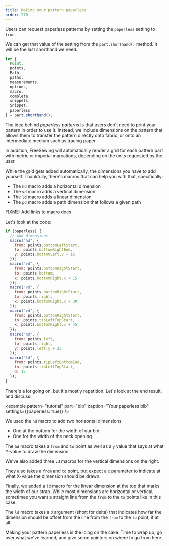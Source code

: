```yaml
---
title: Making your pattern paperless
order: 270
---
```


Users can request paperless patterns by setting the `paperless` setting to `true`.

We can get that value of the setting from the `part.shorthand()` method. It will be the last shorthand we need:

```js
let {
  Point,
  points,
  Path,
  paths,
  measurements,
  options,
  macro,
  complete,
  snippets,
  Snippet,
  paperless
} = part.shorthand();
```

The idea behind *paperless patterns* is that users don't need to print your pattern in order to use it. Instead, we include dimensions on the pattern that allows them to transfer the pattern directly onto fabric, or onto an intermediate medium such as tracing paper.

In addition, FreeSewing will automatically render a grid for each pattern part with metric or imperial marcations, depending on the units requested by the user.

While the grid gets added automatically, the dimensions you have to add yourself. Thankfully, there's macros that can help you with that, specifically:

- The `hd` macro adds a horizontal dimension
- The `vd` macro adds a vertical dimension
- The `ld` macro adds a linear dimension
- The `pd` macro adds a path dimension that follows a given path

<Warning>

FIXME: Add links to macro docs

</Warning>

Let's look at the code:

```js
if (paperless) {
  // Add dimensions
  macro("hd", {
    from: points.bottomLeftStart,
    to: points.bottomRightEnd,
    y: points.bottomLeft.y + 15
  });
  macro("vd", {
    from: points.bottomRightStart,
    to: points.bottom,
    x: points.bottomRight.x + 15
  });
  macro("vd", {
    from: points.bottomRightStart,
    to: points.right,
    x: points.bottomRight.x + 30
  });
  macro("vd", {
    from: points.bottomRightStart,
    to: points.tipLeftTopStart,
    x: points.bottomRight.x + 45
  });
  macro("hd", {
    from: points.left,
    to: points.right,
    y: points.left.y + 25
  });
  macro("ld", {
    from: points.tipLeftBottomEnd,
    to: points.tipLeftTopStart,
    d: 15
  });
}
```

There's a lot going on, but it's mostly repetition. Let's look at the end result, and discuss:

<example pattern="tutorial" part="bib" caption="Your paperless bib" settings={{paperless: true}} />

We used the `hd` macro to add two horizontal dimensions:

- One at the bottom for the width of our bib
- One for the width of the neck opening

The `hd` macro takes a `from` and `to` point as well as a `y` value that says at what Y-value to draw the dimension.

We've also added three `vd` macros for the vertical dimensions on the right.

They also takes a `from` and `to` point, but expect a `x` parameter to indicate at what X-value the dimension should be drawn.

Finally, we added a `ld` macro for the linear dimension at the top that marks the width of our strap. While most dimensions are horizontal or vertical, sometimes you want a straight line from the `from` to the `to` points like in this case.

The `ld` macro takes a `d` argument (short for delta) that indicates how far the dimension should be offset from the line from the `from` to the `to` point, if at all.

Making your pattern paperless is the icing on the cake. Time to wrap up, go over what we've learned, and give some pointers on where to go from here.